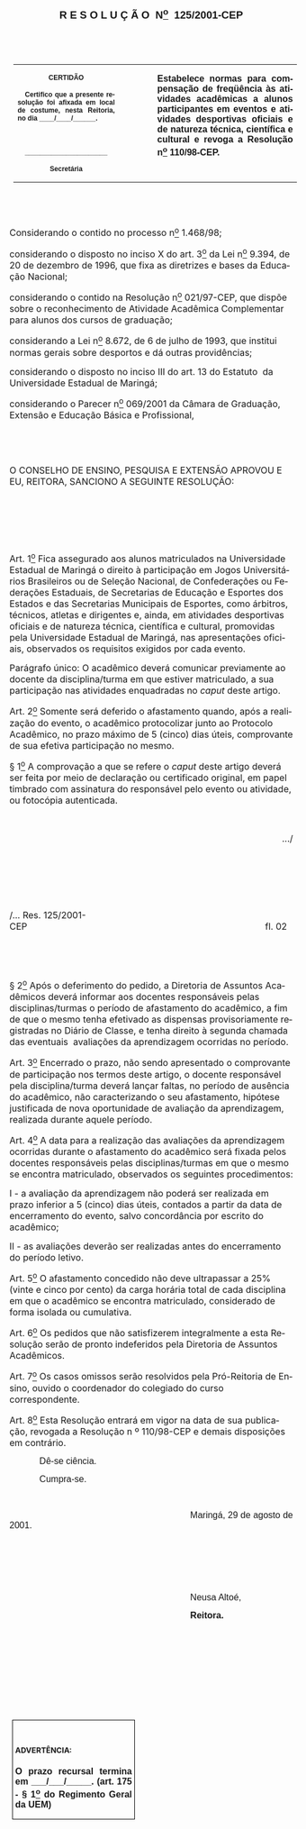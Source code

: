 <body lang=PT-BR style='tab-interval:35.45pt'>

<div class=Section1>

<p class=MsoNormal align=center style='text-align:center'><span
style='font-size:14.0pt;mso-bidi-font-size:10.0pt;font-family:Arial;mso-bidi-font-family:
"Times New Roman"'><![if !supportEmptyParas]>&nbsp;<![endif]><o:p></o:p></span></p>

<p class=MsoNormal align=center style='text-align:center'><b style='mso-bidi-font-weight:
normal'><span style='font-size:14.0pt;mso-bidi-font-size:10.0pt;font-family:
Arial;mso-bidi-font-family:"Times New Roman"'>R E S O L U Ç Ã O<span
style="mso-spacerun: yes">  </span>N<u><sup>o</sup></u><span
style="mso-spacerun: yes">  </span>125/2001-CEP</span></b><span
style='font-family:Arial;mso-bidi-font-family:"Times New Roman"'><o:p></o:p></span></p>

<p class=BodyText21><span style='font-family:Arial;mso-bidi-font-family:"Times New Roman"'><![if !supportEmptyParas]>&nbsp;<![endif]><o:p></o:p></span></p>

<p class=BodyText21><span style='font-family:Arial;mso-bidi-font-family:"Times New Roman"'><![if !supportEmptyParas]>&nbsp;<![endif]><o:p></o:p></span></p>

<table border=0 cellspacing=0 cellpadding=0 style='margin-left:5.4pt;
 border-collapse:collapse;mso-padding-alt:0cm 5.4pt 0cm 5.4pt'>
 <tr>
  <td width=189 valign=top style='width:5.0cm;padding:0cm 5.4pt 0cm 5.4pt'>
  <p class=MsoNormal align=center style='text-align:center'><b
  style='mso-bidi-font-weight:normal'><span style='font-size:9.0pt;mso-bidi-font-size:
  10.0pt;font-family:Arial;mso-bidi-font-family:"Times New Roman"'>CERTIDÃO<o:p></o:p></span></b></p>
  <p class=MsoNormal style='text-align:justify'><b style='mso-bidi-font-weight:
  normal'><span style='font-size:9.0pt;mso-bidi-font-size:10.0pt;font-family:
  Arial;mso-bidi-font-family:"Times New Roman"'><span style="mso-spacerun:
  yes">   </span>Certifico que a presente resolução foi afixada em local de
  costume, nesta Reitoria, no dia ____/____/______.<o:p></o:p></span></b></p>
  <p class=MsoNormal style='text-align:justify'><b style='mso-bidi-font-weight:
  normal'><span style='font-size:9.0pt;mso-bidi-font-size:10.0pt;font-family:
  Arial;mso-bidi-font-family:"Times New Roman"'><![if !supportEmptyParas]>&nbsp;<![endif]><o:p></o:p></span></b></p>
  <p class=MsoNormal align=center style='text-align:center'><b
  style='mso-bidi-font-weight:normal'><span style='font-size:9.0pt;mso-bidi-font-size:
  10.0pt;font-family:Arial;mso-bidi-font-family:"Times New Roman"'>______________________<o:p></o:p></span></b></p>
  <p class=MsoNormal align=center style='text-align:center'><b
  style='mso-bidi-font-weight:normal'><span style='font-size:9.0pt;mso-bidi-font-size:
  10.0pt;font-family:Arial;mso-bidi-font-family:"Times New Roman"'>Secretária<o:p></o:p></span></b></p>
  </td>
  <td width=76 valign=top style='width:2.0cm;padding:0cm 5.4pt 0cm 5.4pt'>
  <p class=MsoNormal style='margin-right:-5.4pt'><![if !supportEmptyParas]>&nbsp;<![endif]><span
  style='font-size:11.0pt;mso-bidi-font-size:10.0pt;font-family:Arial;
  mso-bidi-font-family:"Times New Roman"'><o:p></o:p></span></p>
  </td>
  <td width=340 valign=top style='width:9.0cm;padding:0cm 5.4pt 0cm 5.4pt'>
  <p class=MsoNormal style='text-align:justify'><b style='mso-bidi-font-weight:
  normal'><span style='font-size:12.0pt;mso-bidi-font-size:10.0pt;font-family:
  Arial;mso-bidi-font-family:"Times New Roman"'>Estabelece normas para
  compensação de freqüência às atividades acadêmicas a alunos participantes em
  eventos e atividades desportivas oficiais e de natureza técnica, científica e
  cultural e revoga a Resolução n<u><sup>o</sup></u> 110/98-CEP.<o:p></o:p></span></b></p>
  </td>
 </tr>
</table>

<p class=BodyText21><span style='font-family:Arial;mso-bidi-font-family:"Times New Roman"'><![if !supportEmptyParas]>&nbsp;<![endif]><o:p></o:p></span></p>

<p class=BodyText21><span style='font-family:Arial;mso-bidi-font-family:"Times New Roman"'><![if !supportEmptyParas]>&nbsp;<![endif]><o:p></o:p></span></p>

<p class=MsoBodyTextIndent><span style='font-size:12.0pt;mso-bidi-font-size:
10.0pt;font-weight:normal;mso-bidi-font-weight:bold'>Considerando o contido no
processo n<u><sup>o</sup></u> 1.468/98;<o:p></o:p></span></p>

<p class=MsoBodyTextIndent><span style='font-size:12.0pt;mso-bidi-font-size:
10.0pt;font-weight:normal;mso-bidi-font-weight:bold'>considerando o disposto no
inciso X do art. 3<u><sup>o</sup></u> da Lei n<u><sup>o</sup></u> 9.394, de 20
de dezembro de 1996, que fixa as diretrizes e bases da Educação Nacional;<o:p></o:p></span></p>

<p class=MsoBodyTextIndent><span style='font-size:12.0pt;mso-bidi-font-size:
10.0pt;font-weight:normal;mso-bidi-font-weight:bold'>considerando o contido na
Resolução n<u><sup>o</sup></u> 021/97-CEP, que dispõe sobre o reconhecimento de
Atividade Acadêmica Complementar para alunos dos cursos de graduação;<o:p></o:p></span></p>

<p class=MsoBodyTextIndent><span style='font-size:12.0pt;mso-bidi-font-size:
10.0pt;font-weight:normal;mso-bidi-font-weight:bold'>considerando a Lei n<u><sup>o</sup></u>
8.672, de 6 de julho de 1993, que institui normas gerais sobre desportos e dá
outras providências;<o:p></o:p></span></p>

<p class=MsoBodyTextIndent><span style='font-size:12.0pt;mso-bidi-font-size:
10.0pt;font-weight:normal;mso-bidi-font-weight:bold'>considerando o disposto no
inciso III do art. 13 do Estatuto<span style="mso-spacerun: yes">  </span>da
Universidade Estadual de Maringá;<o:p></o:p></span></p>

<p class=MsoBodyTextIndent><span style='font-size:12.0pt;mso-bidi-font-size:
10.0pt;font-weight:normal;mso-bidi-font-weight:bold'>considerando o Parecer n<u><sup>o</sup></u>
069/2001 da Câmara de Graduação, Extensão e Educação Básica e Profissional,<o:p></o:p></span></p>

<p class=MsoBodyTextIndent style='text-indent:0cm'><span style='font-size:12.0pt;
mso-bidi-font-size:10.0pt;font-weight:normal;mso-bidi-font-weight:bold'><![if !supportEmptyParas]>&nbsp;<![endif]><o:p></o:p></span></p>

<p class=BodyText21><span style='font-family:Arial;mso-bidi-font-family:"Times New Roman"'><![if !supportEmptyParas]>&nbsp;<![endif]><o:p></o:p></span></p>

<p class=MsoBodyTextIndent><span style='font-size:12.0pt;mso-bidi-font-size:
10.0pt'>O CONSELHO DE ENSINO, PESQUISA E EXTENSÃO APROVOU E EU, REITORA,
SANCIONO A SEGUINTE RESOLUÇÃO:<o:p></o:p></span></p>

<p class=MsoNormal style='text-align:justify'><span style='font-size:12.0pt;
mso-bidi-font-size:10.0pt;font-family:Arial;mso-bidi-font-family:"Times New Roman"'><![if !supportEmptyParas]>&nbsp;<![endif]><o:p></o:p></span></p>

<p class=MsoBodyTextIndent style='text-indent:0cm'><span style='font-size:12.0pt;
mso-bidi-font-size:10.0pt;font-weight:normal;mso-bidi-font-weight:bold'><![if !supportEmptyParas]>&nbsp;<![endif]><o:p></o:p></span></p>

<p class=MsoBodyTextIndent style='text-indent:87.9pt'><span style='font-size:
12.0pt;mso-bidi-font-size:10.0pt;font-weight:normal;mso-bidi-font-weight:bold'><![if !supportEmptyParas]>&nbsp;<![endif]><o:p></o:p></span></p>

<p class=MsoBodyTextIndent><span style='font-size:12.0pt;mso-bidi-font-size:
10.0pt'>Art. 1<u><sup>o</sup></u></span><span style='font-size:12.0pt;
mso-bidi-font-size:10.0pt;font-weight:normal;mso-bidi-font-weight:bold'> Fica
assegurado aos alunos matriculados na Universidade Estadual de Maringá o
direito à participação em Jogos Universitários Brasileiros ou de Seleção
Nacional, de Confederações ou Federações Estaduais, de Secretarias de Educação
e Esportes dos Estados e das Secretarias Municipais de Esportes, como árbitros,
técnicos, atletas e dirigentes e, ainda, em atividades desportivas oficiais e
de natureza técnica, científica e cultural, promovidas pela Universidade
Estadual de Maringá, nas apresentações oficiais, observados os requisitos
exigidos por cada evento.<o:p></o:p></span></p>

<p class=MsoBodyTextIndent><span style='font-size:12.0pt;mso-bidi-font-size:
10.0pt'>Parágrafo único: </span><span style='font-size:12.0pt;mso-bidi-font-size:
10.0pt;font-weight:normal;mso-bidi-font-weight:bold'>O acadêmico deverá
comunicar previamente ao docente da disciplina/turma em que estiver
matriculado, a sua participação nas atividades enquadradas no <i>caput</i>
deste artigo.<o:p></o:p></span></p>

<p class=MsoBodyTextIndent><span style='font-size:12.0pt;mso-bidi-font-size:
10.0pt'>Art. 2<u><sup>o</sup></u></span><span style='font-size:12.0pt;
mso-bidi-font-size:10.0pt;font-weight:normal;mso-bidi-font-weight:bold'>
Somente será deferido o afastamento quando, após a realização do evento, o
acadêmico protocolizar junto ao Protocolo Acadêmico, no prazo máximo de 5
(cinco) dias úteis, comprovante de sua efetiva participação no mesmo.<o:p></o:p></span></p>

<p class=MsoBodyTextIndent><span style='font-size:12.0pt;mso-bidi-font-size:
10.0pt'>§ 1<u><sup>o</sup></u></span><span style='font-size:12.0pt;mso-bidi-font-size:
10.0pt;font-weight:normal;mso-bidi-font-weight:bold'> A comprovação a que se
refere o <i>caput</i> deste artigo deverá ser feita por meio de declaração ou
certificado original, em papel timbrado com assinatura do responsável pelo
evento ou atividade, ou fotocópia autenticada.<o:p></o:p></span></p>

<p class=MsoBodyTextIndent style='text-indent:0cm'><span style='font-size:12.0pt;
mso-bidi-font-size:10.0pt;font-weight:normal;mso-bidi-font-weight:bold'><![if !supportEmptyParas]>&nbsp;<![endif]><o:p></o:p></span></p>

<p class=MsoBodyTextIndent align=right style='text-align:right;text-indent:
0cm'><span style='font-size:12.0pt;mso-bidi-font-size:10.0pt'>.../<o:p></o:p></span></p>

<p class=MsoBodyTextIndent><span style='font-size:12.0pt;mso-bidi-font-size:
10.0pt;font-weight:normal;mso-bidi-font-weight:bold'><![if !supportEmptyParas]>&nbsp;<![endif]><o:p></o:p></span></p>

<p class=MsoBodyTextIndent><span style='font-size:12.0pt;mso-bidi-font-size:
10.0pt'><![if !supportEmptyParas]>&nbsp;<![endif]><o:p></o:p></span></p>

<p class=MsoBodyTextIndent><span style='font-size:12.0pt;mso-bidi-font-size:
10.0pt'><![if !supportEmptyParas]>&nbsp;<![endif]><o:p></o:p></span></p>

<p class=MsoBodyTextIndent style='text-indent:0cm'><span style='font-size:12.0pt;
mso-bidi-font-size:10.0pt'>/... Res. 125/2001-CEP<span style='mso-tab-count:
8'>                                                                                        </span><span
style="mso-spacerun: yes">      </span>fl. 02<o:p></o:p></span></p>

<p class=MsoBodyTextIndent><span style='font-size:12.0pt;mso-bidi-font-size:
10.0pt'><![if !supportEmptyParas]>&nbsp;<![endif]><o:p></o:p></span></p>

<p class=MsoBodyTextIndent><span style='font-size:12.0pt;mso-bidi-font-size:
10.0pt'><![if !supportEmptyParas]>&nbsp;<![endif]><o:p></o:p></span></p>

<p class=MsoBodyTextIndent><span style='font-size:12.0pt;mso-bidi-font-size:
10.0pt'>§ 2<u><sup>o</sup></u></span><span style='font-size:12.0pt;mso-bidi-font-size:
10.0pt;font-weight:normal;mso-bidi-font-weight:bold'> Após o deferimento do
pedido, a Diretoria de Assuntos Acadêmicos deverá informar aos docentes
responsáveis pelas disciplinas/turmas o período de afastamento do acadêmico, a
fim de que o mesmo tenha efetivado as dispensas provisoriamente registradas no
Diário de Classe, e tenha direito à segunda chamada<span style="mso-spacerun:
yes">  </span>das eventuais<span style="mso-spacerun: yes">  </span>avaliações
da aprendizagem ocorridas no período.<o:p></o:p></span></p>

<p class=MsoBodyTextIndent><span style='font-size:12.0pt;mso-bidi-font-size:
10.0pt'>Art. 3<u><sup>o</sup></u></span><span style='font-size:12.0pt;
mso-bidi-font-size:10.0pt;font-weight:normal;mso-bidi-font-weight:bold'>
Encerrado o prazo, não sendo apresentado o comprovante de participação nos
termos deste artigo, o docente responsável pela disciplina/turma deverá lançar
faltas, no período de ausência do acadêmico, não caracterizando o seu
afastamento, hipótese justificada de nova oportunidade de avaliação da
aprendizagem, realizada durante aquele período.<o:p></o:p></span></p>

<p class=MsoBodyTextIndent><span style='font-size:12.0pt;mso-bidi-font-size:
10.0pt'>Art. 4<u><sup>o</sup></u></span><span style='font-size:12.0pt;
mso-bidi-font-size:10.0pt;font-weight:normal;mso-bidi-font-weight:bold'> A data
para a realização das avaliações da aprendizagem ocorridas durante o
afastamento do acadêmico será fixada pelos docentes responsáveis pelas
disciplinas/turmas em que o mesmo se encontra matriculado, observados os
seguintes procedimentos:<o:p></o:p></span></p>

<p class=MsoBodyTextIndent><span style='font-size:12.0pt;mso-bidi-font-size:
10.0pt;font-weight:normal;mso-bidi-font-weight:bold'>I - a avaliação da
aprendizagem não poderá ser realizada em prazo inferior a 5 (cinco) dias úteis,
contados a partir da data de encerramento do evento, salvo concordância por
escrito do acadêmico;<o:p></o:p></span></p>

<p class=MsoBodyTextIndent><span style='font-size:12.0pt;mso-bidi-font-size:
10.0pt;font-weight:normal;mso-bidi-font-weight:bold'>II - as avaliações deverão
ser realizadas antes do encerramento do período letivo.<o:p></o:p></span></p>

<p class=MsoBodyTextIndent><span style='font-size:12.0pt;mso-bidi-font-size:
10.0pt'>Art. 5<u><sup>o</sup></u></span><span style='font-size:12.0pt;
mso-bidi-font-size:10.0pt;font-weight:normal;mso-bidi-font-weight:bold'> O
afastamento concedido não deve ultrapassar a 25% (vinte e cinco por cento) da
carga horária total de cada disciplina em que o acadêmico se encontra
matriculado, considerado de forma isolada ou cumulativa.<o:p></o:p></span></p>

<p class=MsoBodyTextIndent><span style='font-size:12.0pt;mso-bidi-font-size:
10.0pt'>Art. 6<u><sup>o</sup></u></span><span style='font-size:12.0pt;
mso-bidi-font-size:10.0pt;font-weight:normal;mso-bidi-font-weight:bold'> Os
pedidos que não satisfizerem integralmente a esta Resolução serão de pronto
indeferidos pela Diretoria de Assuntos Acadêmicos.<o:p></o:p></span></p>

<p class=MsoBodyTextIndent><span style='font-size:12.0pt;mso-bidi-font-size:
10.0pt'>Art. 7<u><sup>o</sup></u></span><span style='font-size:12.0pt;
mso-bidi-font-size:10.0pt;font-weight:normal;mso-bidi-font-weight:bold'> Os
casos omissos serão resolvidos pela Pró-Reitoria de Ensino, ouvido o
coordenador do colegiado do curso correspondente.<o:p></o:p></span></p>

<p class=MsoBodyTextIndent><span style='font-size:12.0pt;mso-bidi-font-size:
10.0pt'>Art. 8<u><sup>o</sup></u></span><span style='font-size:12.0pt;
mso-bidi-font-size:10.0pt;font-weight:normal;mso-bidi-font-weight:bold'> Esta
Resolução entrará em vigor na data de sua publicação, revogada a Resolução n º
110/98-CEP e demais disposições em contrário.<o:p></o:p></span></p>

<p class=MsoNormal style='text-align:justify'><span style='font-size:12.0pt;
mso-bidi-font-size:10.0pt;font-family:Arial;mso-bidi-font-family:"Times New Roman"'><span
style='mso-tab-count:1'>            </span>Dê-se ciência.<o:p></o:p></span></p>

<p class=MsoNormal style='text-align:justify'><span style='font-size:12.0pt;
mso-bidi-font-size:10.0pt;font-family:Arial;mso-bidi-font-family:"Times New Roman"'><span
style='mso-tab-count:1'>            </span>Cumpra-se.<o:p></o:p></span></p>

<p class=MsoNormal style='text-align:justify'><span style='font-size:12.0pt;
mso-bidi-font-size:10.0pt;font-family:Arial;mso-bidi-font-family:"Times New Roman"'><![if !supportEmptyParas]>&nbsp;<![endif]><o:p></o:p></span></p>

<p class=MsoNormal style='text-align:justify;text-indent:241.0pt'><span
style='font-size:12.0pt;mso-bidi-font-size:10.0pt;font-family:Arial;mso-bidi-font-family:
"Times New Roman"'>Maringá, 29 de agosto de 2001.<o:p></o:p></span></p>

<p class=MsoNormal style='text-align:justify;text-indent:241.0pt'><span
style='font-size:12.0pt;mso-bidi-font-size:10.0pt;font-family:Arial;mso-bidi-font-family:
"Times New Roman"'><![if !supportEmptyParas]>&nbsp;<![endif]><o:p></o:p></span></p>

<p class=MsoNormal style='text-align:justify;text-indent:241.0pt'><span
style='font-size:12.0pt;mso-bidi-font-size:10.0pt;font-family:Arial;mso-bidi-font-family:
"Times New Roman"'><![if !supportEmptyParas]>&nbsp;<![endif]><o:p></o:p></span></p>

<p class=MsoNormal style='text-align:justify;text-indent:241.0pt'><span
style='font-size:12.0pt;mso-bidi-font-size:10.0pt;font-family:Arial;mso-bidi-font-family:
"Times New Roman"'><![if !supportEmptyParas]>&nbsp;<![endif]><o:p></o:p></span></p>

<p class=MsoNormal style='text-align:justify;text-indent:241.0pt'><span
style='font-size:12.0pt;mso-bidi-font-size:10.0pt;font-family:Arial;mso-bidi-font-family:
"Times New Roman"'>Neusa Altoé,<o:p></o:p></span></p>

<p class=MsoNormal style='text-align:justify;text-indent:241.0pt'><b
style='mso-bidi-font-weight:normal'><span style='font-size:12.0pt;mso-bidi-font-size:
10.0pt;font-family:Arial;mso-bidi-font-family:"Times New Roman"'>Reitora.<o:p></o:p></span></b></p>

<p class=MsoNormal style='text-align:justify'><span style='font-size:12.0pt;
mso-bidi-font-size:10.0pt;font-family:Arial;mso-bidi-font-family:"Times New Roman"'><![if !supportEmptyParas]>&nbsp;<![endif]><o:p></o:p></span></p>

<p class=MsoNormal style='text-align:justify'><span style='font-size:12.0pt;
mso-bidi-font-size:10.0pt;font-family:Arial;mso-bidi-font-family:"Times New Roman"'><![if !supportEmptyParas]>&nbsp;<![endif]><o:p></o:p></span></p>

<p class=MsoNormal style='text-align:justify'><span style='font-size:12.0pt;
mso-bidi-font-size:10.0pt;font-family:Arial;mso-bidi-font-family:"Times New Roman"'><![if !supportEmptyParas]>&nbsp;<![endif]><o:p></o:p></span></p>

<p class=MsoNormal style='text-align:justify'><span style='font-size:12.0pt;
mso-bidi-font-size:10.0pt;font-family:Arial;mso-bidi-font-family:"Times New Roman"'><![if !supportEmptyParas]>&nbsp;<![endif]><o:p></o:p></span></p>

<p class=MsoNormal style='text-align:justify'><span style='font-size:12.0pt;
mso-bidi-font-size:10.0pt;font-family:Arial;mso-bidi-font-family:"Times New Roman"'><![if !supportEmptyParas]>&nbsp;<![endif]><o:p></o:p></span></p>

<table border=1 cellspacing=0 cellpadding=0 style='margin-left:3.5pt;
 border-collapse:collapse;border:none;mso-border-alt:solid windowtext .5pt;
 mso-padding-alt:0cm 3.5pt 0cm 3.5pt'>
 <tr>
  <td width=207 valign=top style='width:155.6pt;border:solid windowtext .5pt;
  padding:0cm 3.5pt 0cm 3.5pt'>
  <h1 style='text-align:justify'><span style='font-size:10.0pt'>ADVERTÊNCIA:<o:p></o:p></span></h1>
  <p class=MsoNormal style='text-align:justify'><b style='mso-bidi-font-weight:
  normal'><span style='font-family:Arial;mso-bidi-font-family:"Times New Roman"'>O
  prazo recursal termina em ___/___/_____. (art. 175 - § 1<u><sup>o</sup></u>
  do Regimento Geral da UEM)</span></b><span style='font-family:Arial;
  mso-bidi-font-family:"Times New Roman"'><o:p></o:p></span></p>
  </td>
 </tr>
</table>

<p class=MsoNormal><![if !supportEmptyParas]>&nbsp;<![endif]><o:p></o:p></p>

</div>

</body>
